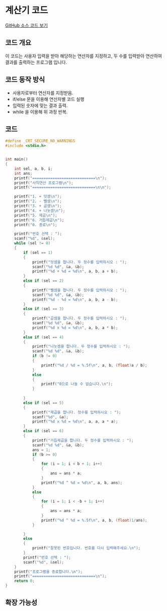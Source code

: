 # 계산기 코드

[GitHub 소스 코드 보기](https://github.com/ahngeo1/C_programming_study/blob/main/%EA%B3%84%EC%82%B0%EA%B8%B0%EC%BD%94%EB%93%9C%20%EC%97%85%EA%B8%80%EB%B2%84%EC%A0%84.c)

## 코드 개요
이 코드는 사용자 입력을 받아 해당하는 연산자를 지정하고, 두 수를 입력받아 연산하여 결과를 출력하는 프로그램 입니다.

## 코드 동작 방식
- 사용자로부터 연산자를 지정받음.
- if/else 문을 이용해 연산자별 코드 실행
- 입력된 숫자에 맞는 결과 출력.
- while 을 이용해 위 과정 반복.

## 코드
```c
#define _CRT_SECURE_NO_WARNINGS
#include <stdio.h>


int main()
{
	int sel, a, b, i;
	int ans;
	printf("============================\n");
	printf("사칙연산 프로그램\n");
	printf("============================\n\n");

	printf("1. + 덧셈\n");
	printf("2. - 뺄셈\n");
	printf("3. + 곱셈\n");
	printf("4. + 나눗셈\n");
	printf("5. 제곱\n");
	printf("6. 거듭제곱\n");
	printf("0. 종료\n");

	printf("번호 선택 : ");
	scanf("%d", &sel);
	while (sel != 0)
	{
		if (sel == 1)
		{
			printf("덧셈을 합니다. 두 정수를 입력하시오 : ");
			scanf("%d %d", &a, &b);
			printf("%d + %d = %d\n", a, b, a + b);
		}
		else if (sel == 2)
		{
			printf("뺄셈을 합니다. 두 정수를 입력하시오 : ");
			scanf("%d %d", &a, &b);
			printf("%d - %d = %d\n", a, b, a - b);
		}
		else if (sel == 3)
		{
			printf("곱셈을 합니다. 두 정수를 입력하시오 : ");
			scanf("%d %d", &a, &b);
			printf("%d x %d = %d\n", a, b, a * b);
		}
		else if (sel == 4)
		{
			printf("나눗셈을 합니다. 두 정수를 입력하시오 : ");
			scanf("%d %d", &a, &b);
			if (b != 0)
			{
				printf("%d / %d = %.5f\n", a, b, (float)a / b);
			}
			else
			{
				printf("0으로 나눌 수 없습니다.\n");
			}
			
		}
		else if (sel == 5)
		{
			printf("제곱을 합니다. 정수를 입력하시오 : ");
			scanf("%d", &a);
			printf("%d x %d = %d\n", a, a, a * a);
		}
		else if (sel == 6)
		{
			printf("거듭제곱을 합니다. 두 정수를 입력하시오 : ");
			scanf("%d %d", &a, &b);
			ans = 1;
			if (b >= 0)
			{
				for (i = 1; i < b + 1; i++)
				{
					ans = ans * a;
				}
				printf("%d ^ %d = %d\n", a, b, ans);
			}
			else
			{
				for (i = 1; i < -b + 1; i++)
				{
					ans = ans * a;
				}
				printf("%d ^ %d = %.5f\n", a, b, (float)1/ans);
			}

		}
		else
		{
			printf("잘못된 번호입니다. 번호를 다시 입력해주세요.\n");
		}
		printf("번호 선택 : ");
		scanf("%d", &sel);
	}
	printf("프로그램을 종료합니다.\n");
	printf("============================\n");
	return 0;
}
```

## 확장 가능성
